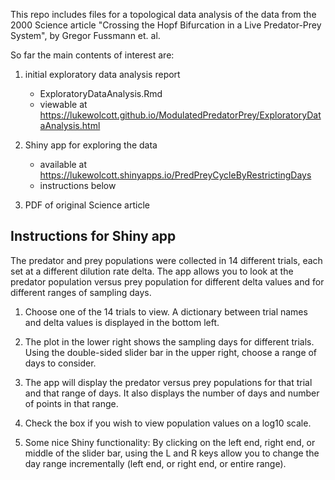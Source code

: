 
This repo includes files for a topological data analysis of the data from the 2000 Science article "Crossing the Hopf Bifurcation in a Live Predator-Prey System", by Gregor Fussmann et. al.

So far the main contents of interest are:

1. initial exploratory data analysis report
   + ExploratoryDataAnalysis.Rmd
   + viewable at https://lukewolcott.github.io/ModulatedPredatorPrey/ExploratoryDataAnalysis.html

2. Shiny app for exploring the data
   + available at https://lukewolcott.shinyapps.io/PredPreyCycleByRestrictingDays
   + instructions below

3. PDF of original Science article

## Instructions for Shiny app

The predator and prey populations were collected in 14 different trials, each set at a different dilution rate delta.  The app allows you to look at the predator population versus prey population for different delta values and for different ranges of sampling days.

1. Choose one of the 14 trials to view.  A dictionary between trial names and delta values is displayed in the bottom left.

2. The plot in the lower right shows the sampling days for different trials.  Using the double-sided slider bar in the upper right, choose a range of days to consider.

3. The app will display the predator versus prey populations for that trial and that range of days.  It also displays the number of days and number of points in that range.

4. Check the box if you wish to view population values on a log10 scale.

5. Some nice Shiny functionality: By clicking on the left end, right end, or middle of the slider bar, using the L and R keys allow you to change the day range incrementally (left end, or right end, or entire range).